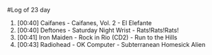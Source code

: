 #Log of 23 day

1. [00:40] Caifanes - Caifanes, Vol. 2 - El Elefante
1. [00:40] Deftones - Saturday Night Wrist - Rats!Rats!Rats!
1. [00:41] Iron Maiden - Rock in Rio (CD2) - Run to the Hills
1. [00:43] Radiohead - OK Computer - Subterranean Homesick Alien
